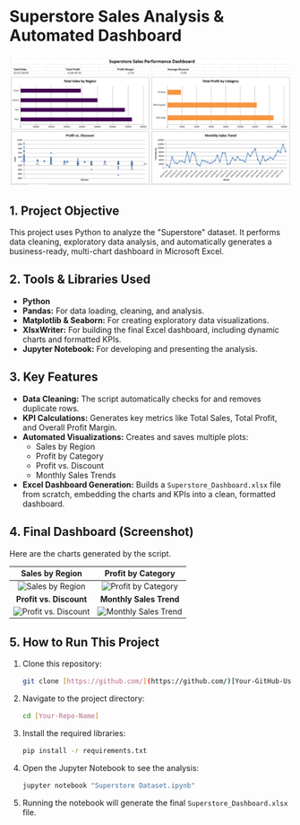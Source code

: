 # Superstore Sales Analysis & Automated Dashboard

![Screenshot of the final Excel Dashboard](https://github.com/mrdhumaltushar/Superstore-Analysis-Project/blob/main/Dashboard%20Image.png)

## 1. Project Objective

This project uses Python to analyze the "Superstore" dataset. It performs data cleaning, exploratory data analysis, and automatically generates a business-ready, multi-chart dashboard in Microsoft Excel.

## 2. Tools & Libraries Used

* **Python**
* **Pandas:** For data loading, cleaning, and analysis.
* **Matplotlib & Seaborn:** For creating exploratory data visualizations.
* **XlsxWriter:** For building the final Excel dashboard, including dynamic charts and formatted KPIs.
* **Jupyter Notebook:** For developing and presenting the analysis.

## 3. Key Features

* **Data Cleaning:** The script automatically checks for and removes duplicate rows.
* **KPI Calculations:** Generates key metrics like Total Sales, Total Profit, and Overall Profit Margin.
* **Automated Visualizations:** Creates and saves multiple plots:
    * Sales by Region
    * Profit by Category
    * Profit vs. Discount
    * Monthly Sales Trends
* **Excel Dashboard Generation:** Builds a `Superstore_Dashboard.xlsx` file from scratch, embedding the charts and KPIs into a clean, formatted dashboard.

## 4. Final Dashboard (Screenshot)

Here are the charts generated by the script.

| Sales by Region                               | Profit by Category                                |
| :--------------------------------------------: | :-----------------------------------------------: |
| ![Sales by Region](sales_by_region.png)        | ![Profit by Category](profit_by_category.png)     |
| **Profit vs. Discount** | **Monthly Sales Trend** |
| ![Profit vs. Discount](profit_vs_discount.png) | ![Monthly Sales Trend](monthly_sales_trend.png) |

## 5. How to Run This Project

1.  Clone this repository:
    ```bash
    git clone [https://github.com/](https://github.com/)[Your-GitHub-Username]/[Your-Repo-Name].git
    ```
2.  Navigate to the project directory:
    ```bash
    cd [Your-Repo-Name]
    ```
3.  Install the required libraries:
    ```bash
    pip install -r requirements.txt
    ```
4.  Open the Jupyter Notebook to see the analysis:
    ```bash
    jupyter notebook "Superstore Dataset.ipynb"
    ```
5.  Running the notebook will generate the final `Superstore_Dashboard.xlsx` file.
